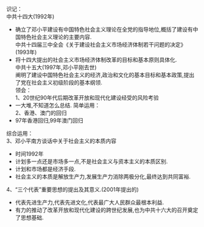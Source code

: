 识记：  
中共十四大(1992年)  
* 确立了邓小平建设有中国特色社会主义理论在全党的指导地位,概括了建设有中国特色社会主义理论的主要内容.  
中共十四届三中全会《关于建设社会主义市场经济体制若干问题的决定》(1993年)   
* 将十四大提出的社会主义市场经济体制改革的目标和基本原则具体化.  
中共十五大(1997年,邓小平刚去世)  
阐明了建设中国特色社会主义的经济,政治和文化的基本目标和基本政策,提出了党在社会主义初级阶段的基本纲领.  
领会：   
1、20世纪90年代后期改革开放和现代化建设经受的风险考验  
* 一大堆,不知道怎么总结.
简单运用：  
2、香港、澳门的回归  
* 97年香港回归,99年澳门回归

综合运用：  
3、邓小平南方谈话中关于社会主义的本质内容  
* 时间1992年
* 计划多一点还是市场多一点,不是社会主义与资本主义的本质区别.
* 计划和市场都是经济手段.  
* 社会主义的本质是解放生产力,发展生产力消除两极分化,最终达到共同富裕.

4、“三个代表”重要思想的提出及其意义.(2001年提出的)  
* 代表先进生产力,代表先进文化,代表最广大人民群众最根本利益.  
* 有力的推动了改革开放和现代化建设的跨世纪发展,也为中共十六大的召开奠定了思想基础.  